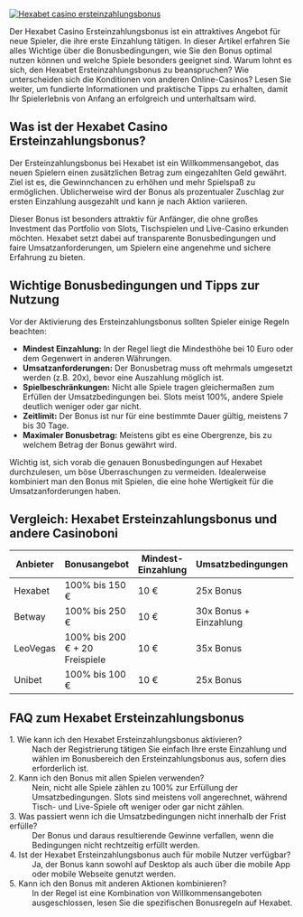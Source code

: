 [![Hexabet casino ersteinzahlungsbonus](https://123-caf.pages.dev/gitsignup.png)](https://vrmoo.ru/Bt82HjjY)

<p>Der Hexabet Casino Ersteinzahlungsbonus ist ein attraktives Angebot für neue Spieler, die ihre erste Einzahlung tätigen. In dieser Artikel erfahren Sie alles Wichtige über die Bonusbedingungen, wie Sie den Bonus optimal nutzen können und welche Spiele besonders geeignet sind. Warum lohnt es sich, den Hexabet Ersteinzahlungsbonus zu beanspruchen? Wie unterscheiden sich die Konditionen von anderen Online-Casinos? Lesen Sie weiter, um fundierte Informationen und praktische Tipps zu erhalten, damit Ihr Spielerlebnis von Anfang an erfolgreich und unterhaltsam wird.</p>  <h2>Was ist der Hexabet Casino Ersteinzahlungsbonus?</h2> <p>Der Ersteinzahlungsbonus bei Hexabet ist ein Willkommensangebot, das neuen Spielern einen zusätzlichen Betrag zum eingezahlten Geld gewährt. Ziel ist es, die Gewinnchancen zu erhöhen und mehr Spielspaß zu ermöglichen. Üblicherweise wird der Bonus als prozentualer Zuschlag zur ersten Einzahlung ausgezahlt und kann je nach Aktion variieren.</p> <p>Dieser Bonus ist besonders attraktiv für Anfänger, die ohne großes Investment das Portfolio von Slots, Tischspielen und Live-Casino erkunden möchten. Hexabet setzt dabei auf transparente Bonusbedingungen und faire Umsatzanforderungen, um Spielern eine angenehme und sichere Erfahrung zu bieten.</p>  <h2>Wichtige Bonusbedingungen und Tipps zur Nutzung</h2> <p>Vor der Aktivierung des Ersteinzahlungsbonus sollten Spieler einige Regeln beachten:</p> <ul>   <li><strong>Mindest Einzahlung:</strong> In der Regel liegt die Mindesthöhe bei 10 Euro oder dem Gegenwert in anderen Währungen.</li>   <li><strong>Umsatzanforderungen:</strong> Der Bonusbetrag muss oft mehrmals umgesetzt werden (z.B. 20x), bevor eine Auszahlung möglich ist.</li>   <li><strong>Spielbeschränkungen:</strong> Nicht alle Spiele tragen gleichermaßen zum Erfüllen der Umsatzbedingungen bei. Slots meist 100%, andere Spiele deutlich weniger oder gar nicht.</li>   <li><strong>Zeitlimit:</strong> Der Bonus ist nur für eine bestimmte Dauer gültig, meistens 7 bis 30 Tage.</li>   <li><strong>Maximaler Bonusbetrag:</strong> Meistens gibt es eine Obergrenze, bis zu welchem Betrag der Bonus gewährt wird.</li> </ul> <p>Wichtig ist, sich vorab die genauen Bonusbedingungen auf Hexabet durchzulesen, um böse Überraschungen zu vermeiden. Idealerweise kombiniert man den Bonus mit Spielen, die eine hohe Wertigkeit für die Umsatzanforderungen haben.</p>  <h2>Vergleich: Hexabet Ersteinzahlungsbonus und andere Casinoboni</h2> <table>   <thead>     <tr>       <th>Anbieter</th>       <th>Bonusangebot</th>       <th>Mindest-Einzahlung</th>       <th>Umsatzbedingungen</th>       <th>Gültigkeit</th>     </tr>   </thead>   <tbody>     <tr>       <td>Hexabet</td>       <td>100% bis 150 €</td>       <td>10 €</td>       <td>25x Bonus</td>       <td>30 Tage</td>     </tr>     <tr>       <td>Betway</td>       <td>100% bis 250 €</td>       <td>10 €</td>       <td>30x Bonus + Einzahlung</td>       <td>30 Tage</td>     </tr>     <tr>       <td>LeoVegas</td>       <td>100% bis 200 € + 20 Freispiele</td>       <td>10 €</td>       <td>35x Bonus</td>       <td>7 Tage</td>     </tr>     <tr>       <td>Unibet</td>       <td>100% bis 100 €</td>       <td>10 €</td>       <td>25x Bonus</td>       <td>30 Tage</td>     </tr>   </tbody> </table>  <h2>FAQ zum Hexabet Ersteinzahlungsbonus</h2> <dl>   <dt>1. Wie kann ich den Hexabet Ersteinzahlungsbonus aktivieren?</dt>   <dd>Nach der Registrierung tätigen Sie einfach Ihre erste Einzahlung und wählen im Bonusbereich den Ersteinzahlungsbonus aus, sofern dies erforderlich ist.</dd>      <dt>2. Kann ich den Bonus mit allen Spielen verwenden?</dt>   <dd>Nein, nicht alle Spiele zählen zu 100% zur Erfüllung der Umsatzbedingungen. Slots sind meistens voll angerechnet, während Tisch- und Live-Spiele oft weniger oder gar nicht zählen.</dd>      <dt>3. Was passiert wenn ich die Umsatzbedingungen nicht innerhalb der Frist erfülle?</dt>   <dd>Der Bonus und daraus resultierende Gewinne verfallen, wenn die Bedingungen nicht rechtzeitig erfüllt werden.</dd>      <dt>4. Ist der Hexabet Ersteinzahlungsbonus auch für mobile Nutzer verfügbar?</dt>   <dd>Ja, der Bonus kann sowohl auf Desktop als auch über die mobile App oder mobile Webseite genutzt werden.</dd>      <dt>5. Kann ich den Bonus mit anderen Aktionen kombinieren?</dt>   <dd>In der Regel ist eine Kombination von Willkommensangeboten ausgeschlossen, lesen Sie die spezifischen Bonusregeln auf Hexabet.</dd> </dl>